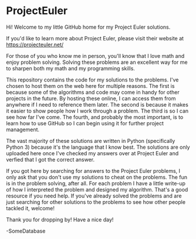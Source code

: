 # ProjectEuler
Hi! Welcome to my little GitHub home for my Project Euler solutions. 

If you'd like to learn more about Project Euler, please visit their website at https://projecteuler.net/

For those of you who know me in person, you'll know that I love math and enjoy problem solving. Solving these problems are an excellent way for me to sharpen both my math and my programming skills. 

This repository contains the code for my solutions to the problems. I've chosen to host them on the web here for multiple reasons. The first is because some of the algorithms and code may come in handy for other projects in the future. By hosting these online, I can access them from anywhere if I need to reference them later. The second is because it makes it easier to show people how I work through a problem. The third is so I can see how far I've come. The fourth, and probably the most important, is to learn how to use GitHub so I can begin using it for further project management. 

The vast majority of these solutions are written in Python (specifically Python 3) because it's the language that I know best. The solutions are only uploaded here once I've checked my answers over at Project Euler and verfied that I got the correct answer. 

If you got here by searching for answers to the Project Euler problems, I only ask that you don't use my solutions to cheat on the problems. The fun is in the problem solving, after all. For each problem I have a little write-up of how I interpreted the problem and designed my algorithm. That's a good resource if you need help. If you've already solved the problems and are just searching for other solutions to the problems to see how other people tackled it, welcome! 

Thank you for dropping by! Have a nice day!

-SomeDatabase
